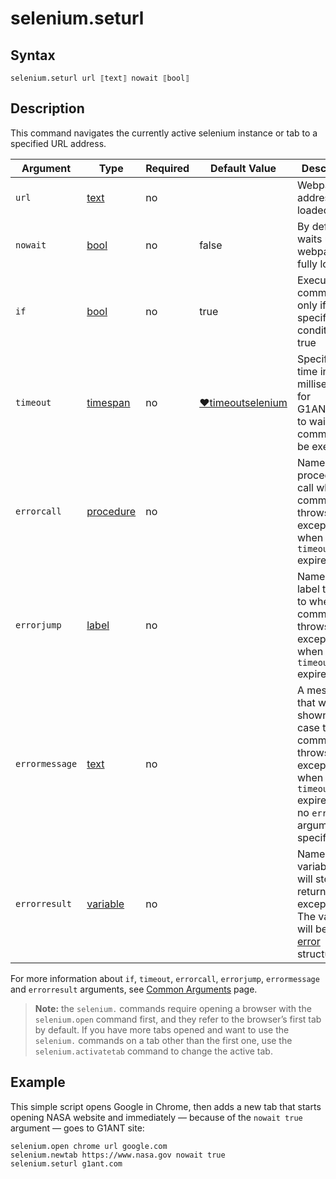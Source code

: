 # selenium.seturl

## Syntax

```G1ANT
selenium.seturl url ⟦text⟧ nowait ⟦bool⟧
```

## Description

This command navigates the currently active selenium instance or tab to a specified URL address.

| Argument | Type | Required | Default Value | Description |
| -------- | ---- | -------- | ------------- | ----------- |
|`url`| [text](../../G1ANT.Language/Structures/TextStructure.md) | no|  | Webpage address to be loaded |
|`nowait` | [bool](../../G1ANT.Language/Structures/BooleanStructure.md) | no | false | By default, waits until the webpage fully loads              |
| `if`           | [bool](../../G1ANT.Language/Structures/BooleanStructure.md) | no       | true                                                        | Executes the command only if a specified condition is true   |
| `timeout`      | [timespan](../../G1ANT.Language/Structures/TimeSpanStructure.md) | no       | [♥timeoutselenium](../Variables/TimeoutSeleniumVariable.md) | Specifies time in milliseconds for G1ANT.Robot to wait for the command to be executed |
| `errorcall`    | [procedure](../../G1ANT.Language/Structures/ProcedureStructure.md) | no       |                                                             | Name of a procedure to call when the command throws an exception or when a given `timeout` expires |
| `errorjump`    | [label](../../G1ANT.Language/Structures/LabelStructure.md) | no       |                                                             | Name of the label to jump to when the command throws an exception or when a given `timeout` expires |
| `errormessage` | [text](../../G1ANT.Language/Structures/TextStructure.md) | no       |                                                             | A message that will be shown in case the command throws an exception or when a given `timeout` expires, and no `errorjump` argument is specified |
| `errorresult`  | [variable](../../G1ANT.Language/Structures/VariableStructure.md) | no       |                                                             | Name of a variable that will store the returned exception. The variable will be of [error](../../G1ANT.Language/Structures/ErrorStructure.md) structure  |

For more information about `if`, `timeout`, `errorcall`, `errorjump`, `errormessage` and `errorresult` arguments, see [Common Arguments](../../../appendices/common-arguments.md) page.

> **Note:** the `selenium.` commands require opening a browser with the `selenium.open` command first, and they refer to the browser’s first tab by default. If you have more tabs opened and want to use the `selenium.` commands on a tab other than the first one, use the `selenium.activatetab` command to change the active tab.

## Example

This simple script opens Google in Chrome, then adds a new tab that starts opening NASA website and immediately — because of the `nowait true` argument — goes to G1ANT site:

```G1ANT
selenium.open chrome url google.com
selenium.newtab https://www.nasa.gov nowait true
selenium.seturl g1ant.com
```
